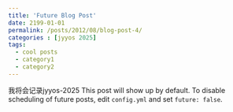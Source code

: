 ```yaml
---
title: 'Future Blog Post'
date: 2199-01-01
permalink: /posts/2012/08/blog-post-4/
categories : [jyyos 2025]
tags:
  - cool posts
  - category1
  - category2
---
```

我将会记录jyyos-2025
This post will show up by default. To disable scheduling of future posts, edit `config.yml` and set `future: false`. 
